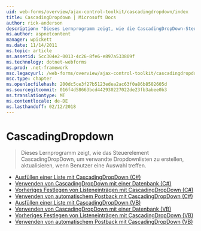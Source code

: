 ```yaml
---
uid: web-forms/overview/ajax-control-toolkit/cascadingdropdown/index
title: CascadingDropdown | Microsoft Docs
author: rick-anderson
description: "Dieses Lernprogramm zeigt, wie die CascadingDropDown-Steuerelement zum Erstellen von verknüpften Dropdown-Listet das Update aus, wenn Benutzer eine Auswahl treffen."
ms.author: aspnetcontent
manager: wpickett
ms.date: 11/14/2011
ms.topic: article
ms.assetid: 5cc304e2-0013-4c26-8fe6-e897a533809f
ms.technology: dotnet-webforms
ms.prod: .net-framework
msc.legacyurl: /web-forms/overview/ajax-control-toolkit/cascadingdropdown
msc.type: chapter
ms.openlocfilehash: 200dc5ce3f27b5123edea2ac63f0a86b8502605d
ms.sourcegitcommit: 016f4d58663bcd442930227022de23fb3abee0b3
ms.translationtype: MT
ms.contentlocale: de-DE
ms.lasthandoff: 02/12/2018
---
```

<a name="cascadingdropdown"></a>CascadingDropdown
====================
> Dieses Lernprogramm zeigt, wie das Steuerelement CascadingDropDown, um verwandte Dropdownlisten zu erstellen, aktualisieren, wenn Benutzer eine Auswahl treffen.


- [Ausfüllen einer Liste mit CascadingDropDown (C#)](filling-a-list-using-cascadingdropdown-cs.md)
- [Verwenden von CascadingDropDown mit einer Datenbank (C#)](using-cascadingdropdown-with-a-database-cs.md)
- [Vorheriges Festlegen von Listeneinträgen mit CascadingDropDown (C#)](presetting-list-entries-with-cascadingdropdown-cs.md)
- [Verwenden von automatischem Postback mit CascadingDropDown (C#)](using-auto-postback-with-cascadingdropdown-cs.md)
- [Ausfüllen einer Liste mit CascadingDropDown (VB)](filling-a-list-using-cascadingdropdown-vb.md)
- [Verwenden von CascadingDropDown mit einer Datenbank (VB)](using-cascadingdropdown-with-a-database-vb.md)
- [Vorheriges Festlegen von Listeneinträgen mit CascadingDropDown (VB)](presetting-list-entries-with-cascadingdropdown-vb.md)
- [Verwenden von automatischem Postback mit CascadingDropDown (VB)](using-auto-postback-with-cascadingdropdown-vb.md)
